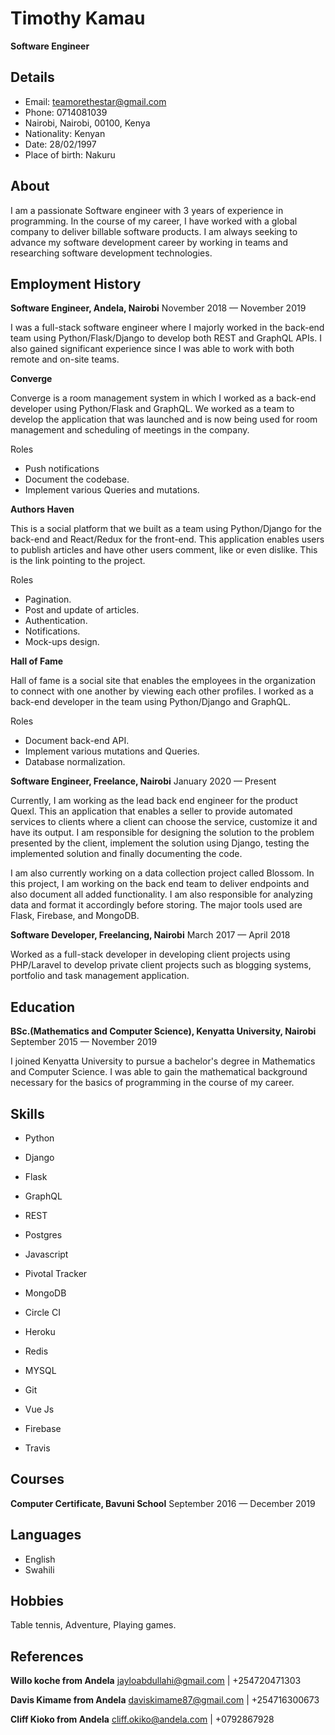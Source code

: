 # Timothy Kamau

**Software Engineer**

## Details
- Email: teamorethestar@gmail.com
- Phone:  0714081039
- Nairobi, Nairobi, 00100, Kenya
- Nationality: Kenyan
- Date: 28/02/1997
- Place of birth: Nakuru

## About

I am a passionate Software engineer with 3 years of experience in programming.  In the course of
my career, I have worked with a global company to deliver billable software products. I am always
seeking to advance my software development career by working in teams and researching software
development technologies. 

## Employment History

**Software Engineer, Andela, Nairobi**
November 2018 — November 2019

I was a full-stack software engineer  where I majorly worked in the back-end team using
Python/Flask/Django to develop both REST and GraphQL APIs. I also gained significant experience
since I was able to work with both remote and on-site teams.

**Converge**

Converge is a room management system in which I worked as a back-end developer using
 Python/Flask and GraphQL. We worked as a team to develop the application that was launched
and is now being used for room management and scheduling of meetings in the company.

Roles

- Push notifications
- Document the codebase.
- Implement various Queries and mutations.

**Authors Haven**

This is a social platform that we built as a team using Python/Django for the back-end and
React/Redux for the front-end. This application enables users to publish articles and have other
users comment, like or even dislike. This is the link pointing to the project.

Roles

- Pagination.
- Post and update of articles.
- Authentication.
- Notifications.
- Mock-ups design.

**Hall of Fame**

Hall of fame is a social site that enables the employees in the organization to connect with one
another by viewing each other profiles. I worked as a back-end developer in the team using
Python/Django and GraphQL.

Roles

- Document back-end API.
- Implement various mutations and Queries.
- Database normalization.

**Software Engineer, Freelance, Nairobi**
January 2020 — Present

Currently, I am working as the lead back end engineer for the product Quexl. This an application
that enables a seller to provide automated services to clients where a client can choose the service,
customize it and have its output. I am responsible for designing the solution to the problem
presented by the client, implement the solution using Django, testing the implemented solution and
finally documenting the code.

I am also currently working on a data collection project called Blossom. In this project, I am working
on the back end team to deliver endpoints and also document all added functionality. I am also
responsible for analyzing data and format it accordingly before storing. The major tools used are
Flask, Firebase, and MongoDB.

**Software Developer, Freelancing, Nairobi**
March 2017 — April 2018

Worked as a full-stack developer in developing client projects using PHP/Laravel to develop private
client projects such as blogging systems, portfolio and task management application.

## Education

**BSc.(Mathematics and Computer Science), Kenyatta University, Nairobi**
September 2015 — November 2019

I joined Kenyatta University to pursue a bachelor's degree in Mathematics and Computer Science.
I was able to gain the mathematical background necessary for the basics of programming in the
course of my career.

## Skills

- Python

- Django

- Flask

- GraphQL

- REST

- Postgres

- Javascript

- Pivotal Tracker

- MongoDB

- Circle CI

- Heroku

- Redis

- MYSQL

- Git

- Vue Js

- Firebase

- Travis

## Courses

**Computer Certificate, Bavuni School**
September 2016 — December 2019

## Languages

- English
- Swahili

## Hobbies

Table tennis, Adventure, Playing games.

## References

**Willo koche from Andela**
jayloabdullahi@gmail.com | +254720471303

**Davis Kimame from Andela**
daviskimame87@gmail.com | +254716300673

**Cliff Kioko from Andela**
cliff.okiko@andela.com | +0792867928

